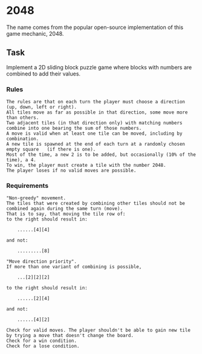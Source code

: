 # 2048

The name comes from the popular open-source implementation of this game mechanic, 2048.

## Task

Implement a 2D sliding block puzzle game where blocks with numbers are combined to add their values.

### Rules
    The rules are that on each turn the player must choose a direction   (up, down, left or right).
    All tiles move as far as possible in that direction, some move more than others.
    Two adjacent tiles (in that direction only) with matching numbers combine into one bearing the sum of those numbers.
    A move is valid when at least one tile can be moved, including by combination.
    A new tile is spawned at the end of each turn at a randomly chosen empty square   (if there is one).
    Most of the time, a new 2 is to be added, but occasionally (10% of the time), a 4.
    To win, the player must create a tile with the number 2048.
    The player loses if no valid moves are possible.

### Requirements

    "Non-greedy" movement.
    The tiles that were created by combining other tiles should not be combined again during the same turn (move).
    That is to say, that moving the tile row of:
    to the right should result in:

        ......[4][4] 

    and not:

        .........[8] 

    "Move direction priority".
    If more than one variant of combining is possible,

        ...[2][2][2] 

    to the right should result in:

        ......[2][4] 

    and not:

        ......[4][2] 

    Check for valid moves. The player shouldn't be able to gain new tile by trying a move that doesn't change the board.
    Check for a win condition.
    Check for a lose condition.
